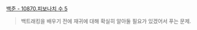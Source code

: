 [백준 - 10870.피보나치 수 5
](https://www.acmicpc.net/problem/10870)
> 백트래킹을 배우기 전에 재귀에 대해 확실히 알아둘 필요가 있겠어서 푸는 문제. 